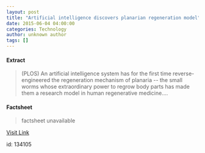 ```yaml
---
layout: post
title: "Artificial intelligence discovers planarian regeneration model"
date: 2015-06-04 04:00:00
categories: Technology
author: unknown author
tags: []
---
```



#### Extract
>(PLOS) An artificial intelligence system has for the first time reverse-engineered the regeneration mechanism of planaria -- the small worms whose extraordinary power to regrow body parts has made them a research model in human regenerative medicine....

#### Factsheet
>factsheet unavailable

[Visit Link](http://www.eurekalert.org/pub_releases/2015-06/p-aid052815.php)

id:  134105


